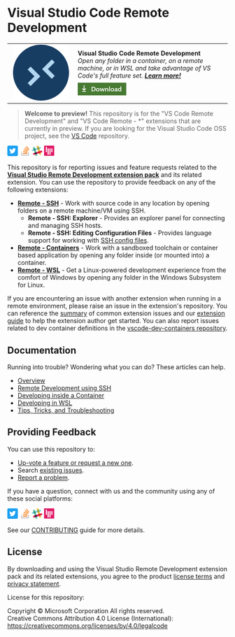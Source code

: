 
<!--
Copyright © Microsoft Corporation
All rights reserved.
Creative Commons Attribution 4.0 License (International): https://creativecommons.org/licenses/by/4.0/legalcode
-->

# Visual Studio Code Remote Development

<table style="width: 100%; border-style: none;"><tr>
<td style="width: 140px; text-align: center;"><a href="https://aka.ms/vscode-remote/download/extension"><img width="128px" src="docs/images/remote-extensionpack.png" alt="Visual Studio Code logo"/></a></td>
<td>
<strong>Visual Studio Code Remote Development</strong><br />
<i>Open any folder in a container, on a remote machine, or in WSL and take advantage of VS Code's full feature set. <strong><a href="https://aka.ms/vscode-remote">Learn more!</a></strong><br />
<strong><a href="https://aka.ms/vscode-remote/download/extension"><img src="docs/images/download.png" alt="Download now!"/></a></strong></i>
</td>
</tr></table>

> **Welcome to preview!** This repository is for the "VS Code Remote Development" and "VS Code Remote - *" extensions that are currently in preview. If you are looking for the Visual Studio Code OSS project, see the [VS Code](https://github.com/Microsoft/vscode) repository.

[![Twitter](docs/images/Twitter_Social_Icon_24x24.png)](https://aka.ms/vscode-remote/twitter) [![Stack Overflow](docs/images/so-image-24x24.png)](https://stackoverflow.com/questions/tagged/vscode) [![VS Code Dev Community Slack](docs/images/Slack_Mark-24x24.png)](https://aka.ms/vscode-dev-community) [![VS Code Gitter](docs/images/gitter-icon-24x24.png)](https://gitter.im/Microsoft/vscode)

This repository is for reporting issues and feature requests related to the **[Visual Studio Remote Development extension pack](https://aka.ms/vscode-remote/download/extension)** and its related extension. You can use the repository to provide feedback on any of the following extensions:

- **[Remote - SSH](https://aka.ms/vscode-remote/ssh/getting-started)** - Work with source code in any location by opening folders on a remote machine/VM using SSH.
    - **Remote - SSH: Explorer** - Provides an explorer panel for connecting and managing SSH hosts.
    - **Remote - SSH: Editing Configuration Files** - Provides language support for working with [SSH config files](https://www.ssh.com/ssh/config/).
- **[Remote - Containers](https://aka.ms/vscode-remote/containers/getting-started)** - Work with a sandboxed toolchain or container based application by opening any folder inside (or mounted into) a container.
- **[Remote - WSL](https://aka.ms/vscode-remote/wsl/getting-started)** - Get a Linux-powered development experience from the comfort of Windows by opening any folder in the Windows Subsystem for Linux.

If you are encountering an issue with another extension when running in a remote environment, please raise an issue in the extension's repository. You can reference the [summary](https://aka.ms/vscode-remote/troubleshooting/extensions) of common extension issues and our [extension guide](https://aka.ms/vscode-remote/developing-extensions) to help the extension author get started. You can also report issues related to dev container definitions in the [vscode-dev-containers repository](https://aka.ms/vscode-dev-containers).

## Documentation

Running into trouble? Wondering what you can do? These articles can help.

- [Overview](https://aka.ms/vscode-remote)
- [Remote Development using SSH](https://aka.ms/vscode-remote/ssh)
- [Developing inside a Container](https://aka.ms/vscode-remote/containers)
- [Developing in WSL](https://aka.ms/vscode-remote/wsl)
- [Tips, Tricks, and Troubleshooting](https://aka.ms/vscode-remote/troubleshooting)

## Providing Feedback

You can use this repository to:

- [Up-vote a feature or request a new one](https://aka.ms/vscode-remote/feature-requests).
- Search [existing issues](https://aka.ms/vscode-remote/issues).
- [Report a problem](https://aka.ms/vscode-remote/issues/new).

If you have a question, connect with us and the community using any of these social platforms:

[![Twitter](docs/images/Twitter_Social_Icon_24x24.png)](https://aka.ms/vscode-remote/twitter) [![Stack Overflow](docs/images/so-image-24x24.png)](https://stackoverflow.com/questions/tagged/vscode) [![VS Code Dev Community Slack](docs/images/Slack_Mark-24x24.png)](https://aka.ms/vscode-dev-community) [![VS Code Gitter](docs/images/gitter-icon-24x24.png)](https://gitter.im/Microsoft/vscode)

See our [CONTRIBUTING](https://aka.ms/vscode-remote/contributing) guide for more details.

## License

By downloading and using the Visual Studio Remote Development extension pack and its related extensions, you agree to the product [license terms](https://go.microsoft.com/fwlink/?linkid=2077057) and [privacy statement](https://www.microsoft.com/en-us/privacystatement/EnterpriseDev/default.aspx).

License for this repository:

Copyright © Microsoft Corporation All rights reserved.<br />
Creative Commons Attribution 4.0 License (International): https://creativecommons.org/licenses/by/4.0/legalcode
